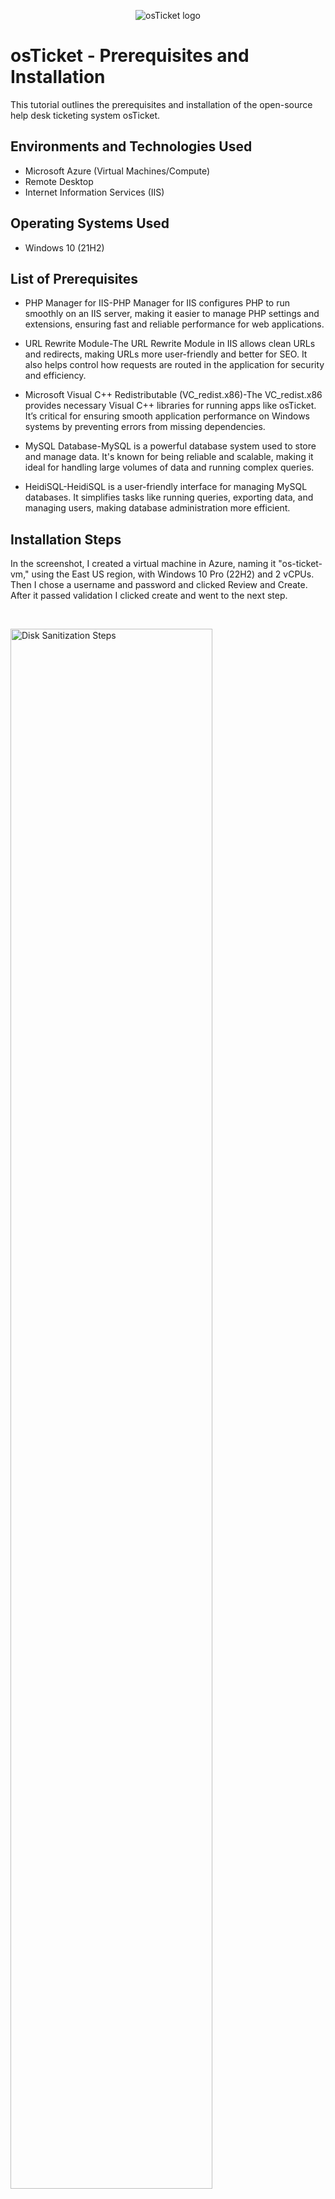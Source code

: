 <p align="center">
<img src="https://i.imgur.com/Clzj7Xs.png" alt="osTicket logo"/>
</p>

<h1>osTicket - Prerequisites and Installation</h1>
This tutorial outlines the prerequisites and installation of the open-source help desk ticketing system osTicket.<br />

<h2>Environments and Technologies Used</h2>

- Microsoft Azure (Virtual Machines/Compute)
- Remote Desktop
- Internet Information Services (IIS)

<h2>Operating Systems Used </h2>

- Windows 10</b> (21H2)

<h2>List of Prerequisites</h2>

- PHP Manager for IIS-PHP Manager for IIS configures PHP to run smoothly on an IIS server, making it easier to manage PHP settings and extensions, ensuring fast and reliable performance for web applications.
- URL Rewrite Module-The URL Rewrite Module in IIS allows clean URLs and redirects, making URLs more user-friendly and better for SEO. It also helps control how requests are routed in the application for security and efficiency.
  
- Microsoft Visual C++ Redistributable (VC_redist.x86)-The VC_redist.x86 provides necessary Visual C++ libraries for running apps like osTicket. It’s critical for ensuring smooth application performance on Windows systems by preventing errors from missing dependencies.
- MySQL Database-MySQL is a powerful database system used to store and manage data. It's known for being reliable and scalable, making it ideal for handling large volumes of data and running complex queries.
- HeidiSQL-HeidiSQL is a user-friendly interface for managing MySQL databases. It simplifies tasks like running queries, exporting data, and managing users, making database administration more efficient.


<h2>Installation Steps</h2>


<p>

</p>
<p>
In the screenshot, I created a virtual machine in Azure, naming it "os-ticket-vm," using the East US region, with Windows 10 Pro (22H2) and 2 vCPUs. Then I chose a username and password and clicked Review and Create. After it passed validation I clicked create and went to the next step.
</p>
<br />

<p>
<img src="https://i.imgur.com/HRwXn0l.png)" height="80%" width="80%" alt="Disk Sanitization Steps"/>
</p>
<p>

  After setting up the Windows 10 VM in Azure, log in using your credentials. It’s recommended to create a Notepad file and save a copy of all credentials, as there will be several. Inside the VM, open Microsoft Edge and download the osTicket-Installation-Files.zip. Extract the files, and you should see the following.
  
 <img src="https://i.imgur.com/L2KjS5v.png" height="80%" width="80%" alt="Disk Sanitization Steps"/> 
 
  Next, we need to enable Internet Information Services (IIS). Start by searching for "Control Panel" in the search bar at the bottom of the screen. Click on Uninstall a Program, then select Turn Windows features on or off. In the window that appears, check the box for Internet Information Services (IIS). Additionally, under World Wide Web Services -> Application Development Features, make sure to enable CGI.

  <img src="https://i.imgur.com/7fg6q8S.png IIS" height="80%" width="80%" alt="Disk Sanitization Steps"/>

  
   <img src="https://i.imgur.com/QCCascY.png Enable CGI" height="80%" width="80%" alt="Disk Sanitization Steps"/>
   
   After completing the previous steps, proceed with installing the PHP Manager for IIS. Open the installation file and accept all the default settings by clicking OK. Repeat the process for the rewrite module by running the rewrite_amd64 file, again accepting the default options.
   
  <img src="https://i.imgur.com/L2KjS5v.png" height="80%" width="80%" alt="Disk Sanitization Steps"/>
  
  
   <img src="https://i.imgur.com/xT8w8JQ.png" height="80%" width="80%" alt="Disk Sanitization Steps"/>

  Next, install the Microsoft Visual C++ Redistributable, accepting all default settings. Then proceed to install MySQL, choosing the **Standard Configuration** option. For simplicity in this lab, set both the username and password to "root". In a real-world scenario, you would use a stronger, more secure password.

 
 <img src="https://i.imgur.com/qq3YMw9.png" height="80%" width="80%" alt="Disk Sanitization Steps"/> 

Now, open Internet Information Services (IIS) by typing "IIS" in the search bar, then selecting Run as administrator. In IIS, click on PHP Manager, then choose Register new PHP version. Browse to C:\PHP\php-cgi.exe and select it to complete the registration.

 <img src="https://i.imgur.com/Tym4If9.png" height="80%" width="80%" alt="Disk Sanitization Steps"/> 

 To reload IIS and apply the new PHP version, click Restart on the right-hand side of the IIS window. This ensures the updated PHP configuration is properly loaded.

 <img src="https://i.imgur.com/O89AQk3.png" height="80%" width="80%" alt="Disk Sanitization Steps"/> 

 Extract the **osTicket** zip file, then move the extracted **upload** folder to **C:\inetpub\wwwroot**. Once moved, rename the folder to **osTicket** (make sure the name is exact).

 <img src="https://i.imgur.com/vKt3xLp.png" height="80%" width="80%" alt="Disk Sanitization Steps"/> 
 <img src="https://i.imgur.com/X6WXZ2p.png" height="80%" width="80%" alt="Disk Sanitization Steps"/> 

 Reload IIS once more. In the left-hand pane, navigate to Sites and click the arrow to expand until you find osTicket. Then, in the right-hand pane, click Browse. You should now see the following.

 <img src="https://i.imgur.com/pI2c0qL.png" height="80%" width="80%" alt="Disk Sanitization Steps"/> 
  
  <img src="https://i.imgur.com/yEN48h2.png" height="80%" width="80%" alt="Disk Sanitization Steps"/> 

 To enable the necessary extensions, navigate to the **osTicket** folder in the left-hand pane and select **PHP Manager** in the center pane. From there, click **Enable or disable an extension** and activate **php_imap.dll**, **php_intl.dll**, and **php_opcache.dll**. After enabling these, refresh the osTicket webpage, and you should see the updated version.

 <img src="https://i.imgur.com/By8Nreb.png" height="80%" width="80%" alt="Disk Sanitization Steps"/> 

 To proceed, rename **C:\inetpub\wwwroot\osTicket\include\ost-sampleconfig.php** to **C:\inetpub\wwwroot\osTicket\include\ost-config.php**. After that, adjust the file’s permissions by following these steps:

1. Right-click the file and select **Properties**.
2. Go to the **Security** tab and click on **Advanced**.
3. Disable inheritance by selecting **Disable inheritance** (choose the option to remove inherited permissions).
4. Click **Add**, then select **Choose a principal**.
5. In the box, type **everyone**, click **Check names**, and press **OK**.
6. Ensure **Full control** is selected, then apply the changes by clicking **OK**.

 <img src="https://i.imgur.com/ZHRtLxm.jpeg" height="80%" width="80%" alt="Disk Sanitization Steps"/> 

 Return to the osTicket setup in your browser and click **Continue**. Fill in your desired login credentials for the helpdesk system. Keep in mind that the MySQL database name must be **osTicket**, and the username and password should both be set to **root** for simplicity in this setup. 

Before proceeding, go back to the extracted osTicket folder and install **HeidiSQL**. Accept all default installation settings. When prompted to create a new session, click **New** and log into the SQL database using the **root** username and password. Once logged in, right-click **Unnamed** and select **Create new -> Database**, ensuring you name the database **osTicket** exactly.

 <img src="https://i.imgur.com/V8K72aq.jpeg" height="80%" width="80%" alt="Disk Sanitization Steps"/> 
  <img src="https://i.imgur.com/ObBKK1A.jpeg" height="80%" width="80%" alt="Disk Sanitization Steps"/>

  Proceed with the osTicket installation by clicking **Install Now** in the browser. Once the installation is complete, you will be directed to a confirmation page indicating that osTicket has been successfully installed. On this page, you'll find links to log into osTicket either as a general user at **http://localhost/osTicket** or as staff at **http://localhost/osTicket/scp**.

 <img src="https://i.imgur.com/FsYcXTK.png" height="80%" width="80%" alt="Disk Sanitization Steps"/> 

  
 

  
 




  </p>
<br />

<p>

<p>

<br />
